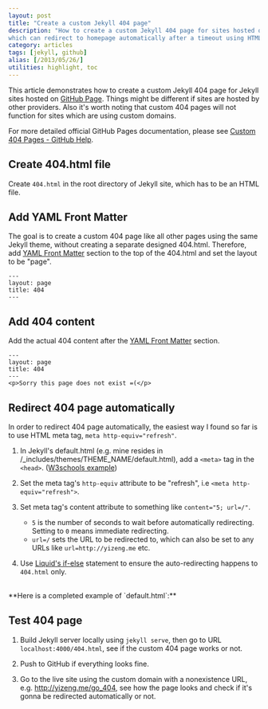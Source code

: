 ```yaml
---
layout: post
title: "Create a custom Jekyll 404 page"
description: "How to create a custom Jekyll 404 page for sites hosted on GitHub Pages,
which can redirect to homepage automatically after a timeout using HTML meta tag."
category: articles
tags: [jekyll, github]
alias: [/2013/05/26/]
utilities: highlight, toc
---
```

This article demonstrates how to create a custom Jekyll 404 page
for Jekyll sites hosted on [GitHub Page][GitHub Page].
Things might be different if sites are hosted by other providers.
Also it's worth noting that custom 404 pages will not function
for sites which are using custom domains.

For more detailed official GitHub Pages documentation,
please see [Custom 404 Pages - GitHub Help][Custom 404 Pages - GitHub Help].

<div id="toc"></div>

## <a id="create-404-file"></a>Create 404.html file
Create `404.html` in the root directory of Jekyll site,
which has to be an HTML file.

## <a id="add-front-matter"></a>Add YAML Front Matter
The goal is to create a custom 404 page like all other pages
using the same Jekyll theme, without creating a separate designed 404.html.
Therefore, add [YAML Front Matter][YAML Front Matter] section to
the top of the 404.html and set the layout to be "page".

	---
	layout: page
	title: 404
	---

## <a id="add-404-content"></a>Add 404 content
Add the actual 404 content after the [YAML Front Matter][YAML Front Matter] section.

	---
	layout: page
	title: 404
	---
	<p>Sorry this page does not exist =(</p>

## <a id="redirect-page"></a>Redirect 404 page automatically
In order to redirect 404 page automatically, the easiest way I found so far
is to use HTML meta tag, `meta http-equiv="refresh"`.

1. In Jekyll's default.html (e.g. mine resides in /_includes/themes/THEME_NAME/default.html),
add a `<meta>` tag in the `<head>`. ([W3schools example][W3schools example])

2. Set the meta tag's `http-equiv` attribute to be "refresh", i.e `<meta http-equiv="refresh">`.

3. Set meta tag's content attribute to something like `content="5; url=/"`.
	- `5` is the number of seconds to wait before automatically redirecting. Setting to `0` means immediate redirecting.
	- `url=/` sets the URL to be redirected to, which can also be set to any URLs like `url=http://yizeng.me` etc.

4. Use [Liquid's if-else][Liquid's if-else] statement to ensure
the auto-redirecting happens to `404.html` only.
<script src="https://gist.github.com/yizeng/a4f26459bc8795476ed4.js"></script>

<br />
**Here is a completed example of `default.html`:**
<script src="https://gist.github.com/yizeng/5428d29c3d5af224475b.js"></script>

## <a id="test-404-page"></a>Test 404 page

1. Build Jekyll server locally using `jekyll serve`,
then go to URL `localhost:4000/404.html`,
see if the custom 404 page works or not.

2. Push to GitHub if everything looks fine.

3. Go to the live site using the custom domain with a nonexistence URL,
e.g. http://yizeng.me/go_404,
see how the page looks and check if it's gonna be redirected automatically or not.

[GitHub Page]: http://pages.github.com/
[Custom 404 Pages - GitHub Help]: https://help.github.com/articles/custom-404-pages
[YAML Front Matter]: http://jekyllrb.com/docs/frontmatter/
[W3schools example]: http://www.w3schools.com/tags/att_meta_http_equiv.asp
[Liquid's if-else]: http://wiki.shopify.com/Liquid#If_.2F_Else_.2F_Unless